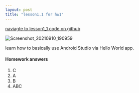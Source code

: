 ```yaml
---
layout: post
title: "lesson1.1 for hw1"
---
```


<a href="https://github.ccs.neu.edu/senyan/lesson1_1">naviagte to lesson1_1 code on github</a>

![Screenshot_20210910_190959](https://user-images.githubusercontent.com/77960108/132974240-68d4edc6-4f55-492a-8b6c-bd0ea8f1027e.png)


learn how to basically use Android Studio via Hello World app.

<h4> Homework answers </h4>
<ol>
  <li>C</li>
  <li>A</li>
  <li>B</li>
  <li>ABC</li>
</ol>
